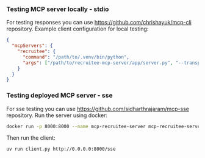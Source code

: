 ### Testing MCP server locally - stdio
For testing responses you can use https://github.com/chrishayuk/mcp-cli repository.
Example client configuration for local testing:
```json
{
  "mcpServers": {
    "recruitee": {
      "command": "/path/to/.venv/bin/python",
      "args": ["/path/to/recruitee-mcp-server/app/server.py", "--transport", "stdio"]
    }
  }
}
```
### Testing deployed MCP server - sse
For sse testing you can use https://github.com/sidharthrajaram/mcp-sse repository.
Run the server using docker:
```bash
docker run -p 8000:8000 --name mcp-recruitee-server mcp-recruitee-server
```
Then run the client:
```
uv run client.py http://0.0.0.0:8000/sse
```
